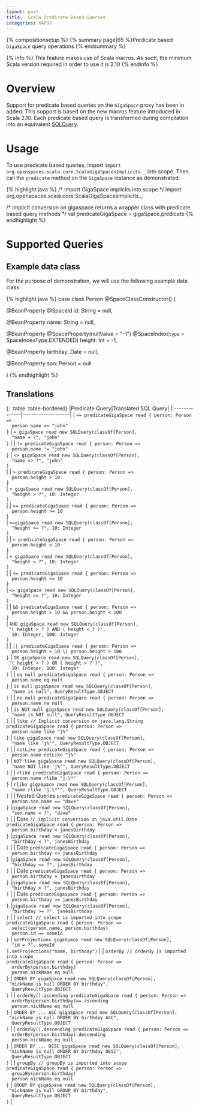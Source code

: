 ```yaml
---
layout: post
title:  Scala Predicate Based Queries
categories: XAP97
---
```


{% compositionsetup %}
{% summary page|65 %}Predicate based `GigaSpace` query operations.{% endsummary %}

{% info %}
This feature makes use of Scala macros. As such, the minimum Scala version required in order to use it is 2.10
{% endinfo %}

# Overview

Support for predicate based queries on the `GigaSpace` proxy has been in added. This support is based on the new macros feature introduced in Scala 2.10.  Each predicate based query is transformed during compilation into an equivalent [SQLQuery](./sqlquery.html).

# Usage

To use predicate based queries, import `import org.openspaces.scala.core.ScalaGigaSpacesImplicits._` into scope. Then call the `predicate` method on the `GigaSpace` instance as demonstrated:

{% highlight java %}
/* Import GigaSpace implicits into scope */
import org.openspaces.scala.core.ScalaGigaSpacesImplicits._

/* implicit conversion on gigaspace returns a wrapper class with predicate based query methods */
val predicateGigaSpace = gigaSpace.predicate
{% endhighlight %}

# Supported Queries

## Example data class

For the purpose of demonstration, we will use the following example data class

{% highlight java %}
case class Person @SpaceClassConstructor() (

  @BeanProperty
  @SpaceId
  id: String = null,

  @BeanProperty
  name: String = null,

  @BeanProperty
  @SpaceProperty(nullValue = "-1")
  @SpaceIndex(`type` = SpaceIndexType.EXTENDED)
  height: Int = -1,

  @BeanProperty
  birthday: Date = null,

  @BeanProperty
  son: Person = null

)
{% endhighlight %}

## Translations

{: .table .table-bordered}
|Predicate Query|Translated SQL Query|
|:--------------|:-------------------|
| `== predicateGigaSpace read { person: Person =>`<br/>`  person.name == "john"`<br/>`}` | `= gigaSpace read new SQLQuery(classOf[Person], `<br/>`  "name = ?", "john"`<br/>`)` |
| `!= predicateGigaSpace read { person: Person =>`<br/>`  person.name != "john"`<br/>`}` | `<> gigaSpace read new SQLQuery(classOf[Person], `<br/>`  "name <> ?", "john"`<br/>`)`<br/> |
| `> predicateGigaSpace read { person: Person =>`<br/>`  person.height > 10`<br/>`}`<br/> | `> gigaSpace read new SQLQuery(classOf[Person], `<br/>`  "height > ?", 10: Integer`<br/>`)`<br/> |
| `>= predicateGigaSpace read { person: Person =>`<br/>`  person.height >= 10`<br/>`}`<br/> | `>=gigaSpace read new SQLQuery(classOf[Person], `<br/>`  "height >= ?", 10: Integer`<br/>`)`<br/> |
| `< predicateGigaSpace read { person: Person =>`<br/>`  person.height < 10`<br/>`}`<br/> | `< gigaSpace read new SQLQuery(classOf[Person], `<br/>`  "height < ?", 10: Integer`<br/>`)`<br/> |
| `<= predicateGigaSpace read { person: Person =>`<br/>`  person.height <= 10`<br/>`}`<br/> | `<= gigaSpace read new SQLQuery(classOf[Person], `<br/>`  "height <= ?", 10: Integer`<br/>`)`<br/> |
| `&& predicateGigaSpace read { person: Person =>`<br/>`  person.height > 10 && person.height < 100`<br/>`}`<br/> | `AND gigaSpace read new SQLQuery(classOf[Person], `<br/>`  "( height > ? ) AND ( height < ? )", `<br/>`  10: Integer, 100: Integer`<br/>`)`<br/> |
| `|| predicateGigaSpace read { person: Person =>`<br/>`  person.height < 10 \| person.height > 100`<br/>`}` | `OR gigaSpace read new SQLQuery(classOf[Person], `<br/>`  "( height < ? ) OR ( height > ? )", `<br/>`  10: Integer, 100: Integer`<br/>`)` |
| `eq null predicateGigaSpace read { person: Person =>`<br/>`  person.name eq null`<br/>`}` | `is null gigaSpace read new SQLQuery(classOf[Person], `<br/>`  "name is null", QueryResultType.OBJECT`<br/>`)` |
| `ne null predicateGigaSpace read { person: Person =>`<br/>`  person.name ne null`<br/>`}` | `is NOT null gigaSpace read new SQLQuery(classOf[Person], `<br/>`  "name is NOT null", QueryResultType.OBJECT`<br/>`)` |
| `like // Implicit conversion on java.lang.String`<br/>`predicateGigaSpace read { person: Person =>`<br/>`  person.name like "j%"`<br/>`}` | `like gigaSpace read new SQLQuery(classOf[Person], `<br/>`  "name like 'j%'", QueryResultType.OBJECT`<br/>`)` |
| `notLike predicateGigaSpace read { person: Person =>`<br/>`  person.name notLike "j%"`<br/>`}` | `NOT like gigaSpace read new SQLQuery(classOf[Person], `<br/>`  "name NOT like 'j%'", QueryResultType.OBJECT`<br/>`)` |
| `rlike predicateGigaSpace read { person: Person =>`<br/>`  person.name rlike "j.\*"`<br/>`}` | `rlike gigaSpace read new SQLQuery(classOf[Person], `<br/>`  "name rlike 'j.\*'", QueryResultType.OBJECT`<br/>`)` |
| Nested Queries `predicateGigaSpace read { person: Person =>`<br/>`  person.son.name == "dave"`<br/>`}` |`gigaSpace read new SQLQuery(classOf[Person], `<br/>`  "son.name = ?", "dave"`<br/>`)` |
| Date `// implicit conversion on java.util.Date`<br/>`predicateGigaSpace read { person: Person =>`<br/>`  person.birthday < janesBirthday`<br/>`}` |`gigaSpace read new SQLQuery(classOf[Person], `<br/>`  "birthday < ?", janesBirthday`<br/>`)` |
| Date `predicateGigaSpace read { person: Person =>`<br/>`  person.birthday <= janesBirthday`<br/>`}` |`gigaSpace read new SQLQuery(classOf[Person], `<br/>`  "birthday <= ?", janesBirthday`<br/>`)` |
| Date `predicateGigaSpace read { person: Person =>`<br/>`  person.birthday > janesBirthday`<br/>`}` |`gigaSpace read new SQLQuery(classOf[Person], `<br/>`  "birthday > ?", janesBirthday`<br/>`)` |
| Date `predicateGigaSpace read { person: Person =>`<br/>`  person.birthday >= janesBirthday`<br/>`}` |`gigaSpace read new SQLQuery(classOf[Person], `<br/>`  "birthday >= ?", janesBirthday`<br/>`)` |
| `select // select is imported into scope`<br/>`predicateGigaSpace read { person: Person =>`<br/>`  select(person.name, person.birthday)`<br/>`  person.id == someId`<br/>`}` | `setProjections gigaSpace read new SQLQuery(classOf[Person], `<br/>`  "id = ?", someId`<br/>`).setProjections("name, birthday")` |
| `orderBy // orderBy is imported into scope`<br/>`predicateGigaSpace read { person: Person =>`<br/>`  orderBy(person.birthday)`<br/>`  person.nickName eq null`<br/>`}` | `ORDER BY gigaSpace read new SQLQuery(classOf[Person], `<br/>`  "nickName is null ORDER BY birthday", `<br/>`  QueryResultType.OBJECT`<br/>`)` |
| `orderBy().ascending predicateGigaSpace read { person: Person =>`<br/>`  orderBy(person.birthday)==.ascending`<br/>`  person.nickName eq null`<br/>`}` | `ORDER BY ... ASC gigaSpace read new SQLQuery(classOf[Person], `<br/>`  "nickName is null ORDER BY birthday ASC", `<br/>`  QueryResultType.OBJECT`<br/>`)` |
| `orderBy().descending predicateGigaSpace read { person: Person =>`<br/>`  orderBy(person.birthday).descending`<br/>`  person.nickName eq null`<br/>`}` | `ORDER BY ... DESC gigaSpace read new SQLQuery(classOf[Person], `<br/>`  "nickName is null ORDER BY birthday DESC", `<br/>`  QueryResultType.OBJECT`<br/>`)` |
| `groupBy // groupBy is imported into scope`<br/>`predicateGigaSpace read { person: Person =>`<br/>`  groupBy(person.birthday)`<br/>`  person.nickName eq null`<br/>`}` | `GROUP BY gigaSpace read new SQLQuery(classOf[Person], `<br/>`  "nickName is null GROUP BY birthday", `<br/>`  QueryResultType.OBJECT`<br/>`)` |

